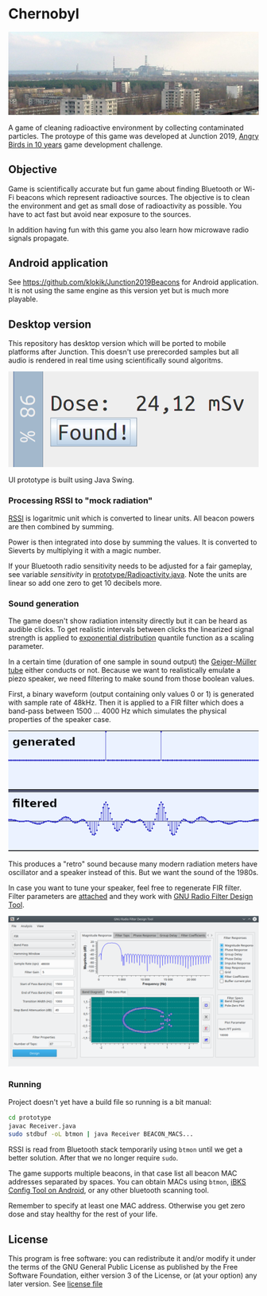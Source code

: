 # Chernobyl

![City of Pripyat (public domain)](docs/pripyat.jpg)

A game of cleaning radioactive environment by collecting contaminated
particles. The protoype of this game was developed at Junction 2019,
[Angry Birds in 10 years](https://2019.hackjunction.com/challenges/angry-birds-in-10-years)
game development challenge.

## Objective

Game is scientifically accurate but fun game about finding Bluetooth
or Wi-Fi beacons which represent radioactive sources. The objective is
to clean the environment and get as small dose of radioactivity as
possible. You have to act fast but avoid near exposure to the sources.

In addition having fun with this game you also learn how microwave
radio signals propagate.

## Android application

See https://github.com/klokik/Junction2019Beacons for Android
application. It is not using the same engine as this version yet but
is much more playable.

## Desktop version

This repository has desktop version which will be ported to mobile
platforms after Junction. This doesn't use prerecorded samples but all
audio is rendered in real time using scientifically sound algoritms.

![View of the development version](docs/java-ui.png)

UI prototype is built using Java Swing.

### Processing RSSI to "mock radiation"

[RSSI](https://en.wikipedia.org/wiki/Received_signal_strength_indication)
is logaritmic unit which is converted to linear units. All beacon
powers are then combined by summing.

Power is then integrated into dose by summing the values. It is
converted to Sieverts by multiplying it with a magic number.

If your Bluetooth radio sensitivity needs to be adjusted for a fair
gameplay, see variable *sensitivity* in
[prototype/Radioactivity.java](Radioactivity.java). Note the units are
linear so add one zero to get 10 decibels more.

### Sound generation

The game doesn't show radiation intensity directly but it can be heard
as audible clicks. To get realistic intervals between clicks the
linearized signal strength is applied to
[exponential distribution](https://en.wikipedia.org/wiki/Exponential_distribution)
quantile function as a scaling parameter.

In a certain time (duration of one sample in sound output) the
[Geiger-Müller tube](https://en.wikipedia.org/wiki/Geiger%E2%80%93M%C3%BCller_tube)
either conducts or not. Because we want to
realistically emulate a piezo speaker, we need filtering to make sound
from those boolean values.

First, a binary waveform (output containing only values 0 or 1) is
generated with sample rate of 48kHz. Then it is applied to a FIR
filter which does a band-pass between 1500 ... 4000 Hz which simulates
the physical properties of the speaker case.

![FIR filtering](docs/fir.png)

This produces a "retro" sound because many modern radiation meters have
oscillator and a speaker instead of this. But we want the sound of the
1980s.

In case you want to tune your speaker, feel free to regenerate FIR
filter. Filter parameters are [attached](prototype/geiger_filter.txt)
and they work with
[GNU Radio Filter Design Tool](http://www.trondeau.com/home/2012/12/19/update-on-filter-design-tool.html).

![Filter design tool](docs/gr_filter_design.png)

### Running

Project doesn't yet have a build file so running is a bit manual:

```sh
cd prototype
javac Receiver.java
sudo stdbuf -oL btmon | java Receiver BEACON_MACS...
```

RSSI is read from Bluetooth stack temporarily using `btmon` until we
get a better solution. After that we no longer require `sudo`.

The game supports multiple beacons, in that case list all beacon MAC
addresses separated by spaces. You can obtain MACs using `btmon`,
[iBKS Config Tool on Android](https://play.google.com/store/apps/details?id=com.accent_systems.ibks_config_tool),
or any other bluetooth scanning tool.

Remember to specify at least one MAC address. Otherwise you get zero
dose and stay healthy for the rest of your life.

## License

This program is free software: you can redistribute it and/or modify
it under the terms of the GNU General Public License as published by
the Free Software Foundation, either version 3 of the License, or (at
your option) any later version. See [license file](LICENSE)
